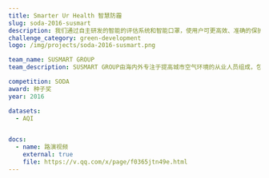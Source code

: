 ```yaml
---
title: Smarter Ur Health 智慧防霾
slug: soda-2016-susmart
description: 我们通过自主研发的智能的评估系统和智能口罩，使用户可更高效、准确的保护生命安全，减少呼吸系统疾病与死亡率，从而提升社会安全度与幸福度, make your health smarter。
challenge_category: green-development
logo: /img/projects/soda-2016-susmart.png

team_name: SUSMART GROUP
team_description: SUSMART GROUP由海内外专注于提高城市空气环境的从业人员组成，包括名校MBA,专业领域PHD，和软件工程师，并且与政府和企业保持良好的联系。我们是一支专业的团队。我们的成员拥有多年的大气污染研究与计算机研究背景。

competition: SODA
award: 种子奖
year: 2016

datasets:
  - AQI


docs:
  - name: 路演视频
    external: true
    file: https://v.qq.com/x/page/f0365jtn49e.html
---
```

